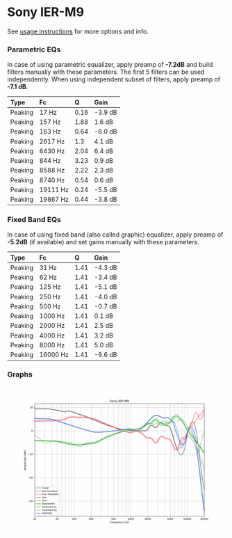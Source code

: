 # Sony IER-M9
See [usage instructions](https://github.com/jaakkopasanen/AutoEq#usage) for more options and info.

### Parametric EQs
In case of using parametric equalizer, apply preamp of **-7.2dB** and build filters manually
with these parameters. The first 5 filters can be used independently.
When using independent subset of filters, apply preamp of **-7.1 dB**.

| Type    | Fc       |    Q | Gain    |
|:--------|:---------|:-----|:--------|
| Peaking | 17 Hz    | 0.16 | -3.9 dB |
| Peaking | 157 Hz   | 1.88 | 1.6 dB  |
| Peaking | 163 Hz   | 0.64 | -6.0 dB |
| Peaking | 2617 Hz  | 1.3  | 4.1 dB  |
| Peaking | 6430 Hz  | 2.04 | 6.4 dB  |
| Peaking | 844 Hz   | 3.23 | 0.9 dB  |
| Peaking | 8588 Hz  | 2.22 | 2.3 dB  |
| Peaking | 8740 Hz  | 0.54 | 0.6 dB  |
| Peaking | 19111 Hz | 0.24 | -5.5 dB |
| Peaking | 19867 Hz | 0.44 | -3.8 dB |

### Fixed Band EQs
In case of using fixed band (also called graphic) equalizer, apply preamp of **-5.2dB**
(if available) and set gains manually with these parameters.

| Type    | Fc       |    Q | Gain    |
|:--------|:---------|:-----|:--------|
| Peaking | 31 Hz    | 1.41 | -4.3 dB |
| Peaking | 62 Hz    | 1.41 | -3.4 dB |
| Peaking | 125 Hz   | 1.41 | -5.1 dB |
| Peaking | 250 Hz   | 1.41 | -4.0 dB |
| Peaking | 500 Hz   | 1.41 | -0.7 dB |
| Peaking | 1000 Hz  | 1.41 | 0.1 dB  |
| Peaking | 2000 Hz  | 1.41 | 2.5 dB  |
| Peaking | 4000 Hz  | 1.41 | 3.2 dB  |
| Peaking | 8000 Hz  | 1.41 | 5.0 dB  |
| Peaking | 16000 Hz | 1.41 | -9.6 dB |

### Graphs
![](./Sony%20IER-M9.png)